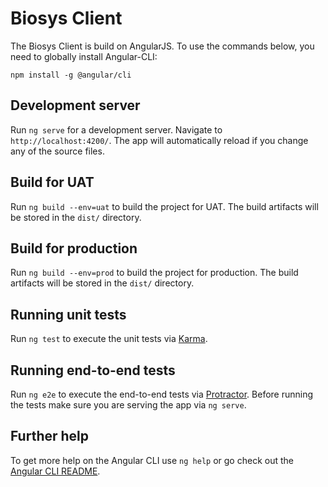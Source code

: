 # Biosys Client

The Biosys Client is build on AngularJS. To use the commands below, you need to globally install Angular-CLI:

`npm install -g @angular/cli`

## Development server

Run `ng serve` for a development server. Navigate to `http://localhost:4200/`. The app will automatically reload if you change any of the source files.

## Build for UAT

Run `ng build --env=uat` to build the project for UAT. The build artifacts will be stored in the `dist/` directory.

## Build for production

Run `ng build --env=prod` to build the project for production. The build artifacts will be stored in the `dist/` directory.

## Running unit tests

Run `ng test` to execute the unit tests via [Karma](https://karma-runner.github.io).

## Running end-to-end tests

Run `ng e2e` to execute the end-to-end tests via [Protractor](http://www.protractortest.org/).
Before running the tests make sure you are serving the app via `ng serve`.

## Further help

To get more help on the Angular CLI use `ng help` or go check out the [Angular CLI README](https://github.com/angular/angular-cli/blob/master/README.md).
